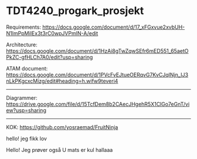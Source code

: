 # TDT4240_progark_prosjekt

Requirements:  https://docs.google.com/document/d/17_xFGxvue2xvbUH-N1ImPpMiIEx3t3rC0wpJVPmIN-A/edit

Architecture:  https://docs.google.com/document/d/1HzAi8gTwZqwSEfr6mED551_65aetOPkZC-gfHLCh7A0/edit?usp=sharing

ATAM document: https://docs.google.com/document/d/1PVcFvEJtueOERqvG7KvCJqINjn_IJ3nLkPKgcxcMizg/edit#heading=h.wifw9teveri4

---

Diagrammer:  https://drive.google.com/file/d/15TcfDem8b2CAecJHgehR5X1ClGo7eGnT/view?usp=sharing

---

KOK: https://github.com/yosraemad/FruitNinja 

hello! jeg fikk lov

Hello! Jeg prøver også U
mats er kul
hallaaa